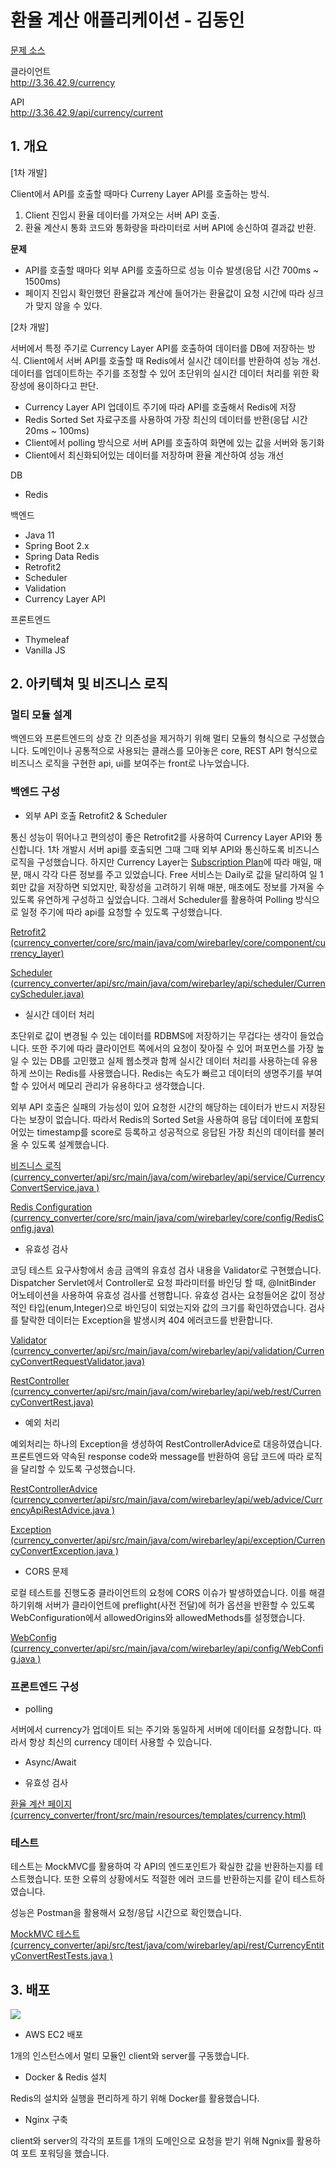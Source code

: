 # 환율 계산 애플리케이션 - 김동인

<a href="https://github.com/wirebarley/apply/blob/master/coding_test.md">문제 소스</a>

클라이언트<br/>
http://3.36.42.9/currency

API<br/>
http://3.36.42.9/api/currency/current

## 1. 개요

[1차 개발]

Client에서 API를 호출할 때마다 Curreny Layer API를 호출하는 방식.

1. Client 진입시 환율 데이터를 가져오는 서버 API 호출.
2. 환율 계산시 통화 코드와 통화량을 파라미터로 서버 API에 송신하여 결과값 반환. 

<strong>문제</strong>
* API를 호출할 때마다 외부 API를 호출하므로 성능 이슈 발생(응답 시간 700ms ~ 1500ms)
* 페이지 진입시 확인했던 환율값과 계산에 들어가는 환율값이 요청 시간에 따라 싱크가 맞지 않을 수 있다. 

[2차 개발]

서버에서 특정 주기로 Currency Layer API를 호출하여 데이터를 DB에 저장하는 방식. Client에서 서버 API를 호출할 때 Redis에서 실시간 데이터를 반환하여 성능 개선.
데이터를 업데이트하는 주기를 조정할 수 있어 초단위의 실시간 데이터 처리를 위한 확장성에 용이하다고 판단. 

* Currency Layer API 업데이트 주기에 따라 API를 호출해서 Redis에 저장
* Redis Sorted Set 자료구조를 사용하여 가장 최신의 데이터를 반환(응답 시간 20ms ~ 100ms)
* Client에서 polling 방식으로 서버 API를 호출하여 화면에 있는 값을 서버와 동기화
* Client에서 최신화되어있는 데이터를 저장하며 환율 계산하여 성능 개선


DB
* Redis

백엔드
* Java 11
* Spring Boot 2.x
* Spring Data Redis
* Retrofit2
* Scheduler
* Validation
* Currency Layer API

프론트엔드
* Thymeleaf
* Vanilla JS

## 2. 아키텍쳐 및 비즈니스 로직

### 멀티 모듈 설계

백엔드와 프론트엔드의 상호 간 의존성을 제거하기 위해 멀티 모듈의 형식으로 구성했습니다. 
도메인이나 공통적으로 사용되는 클래스를 모아놓은 core, REST API 형식으로 비즈니스 로직을 구현한 api, 
ui를 보여주는 front로 나누었습니다.


### 백엔드 구성

* 외부 API 호출 Retrofit2 & Scheduler

통신 성능이 뛰어나고 편의성이 좋은 Retrofit2를 사용하여 Currency Layer API와 통신합니다. 1차 개발시 서버 api를 호출되면 그때 그때
외부 API와 통신하도록 비즈니스 로직을 구성했습니다. 하지만 Currency Layer는 [Subscription Plan](https://currencylayer.com/product)에 따라 매일, 매분, 매시 각각 다른 정보를
주고 있었습니다. Free 서비스는 Daily로 값을 달리하여 일 1회만 값을 저장하면 되었지만, 확장성을 고려하기 위해 매분, 매초에도 정보를
가져올 수 있도록 유연하게 구성하고 싶었습니다. 그래서 Scheduler를 활용하여 Polling 방식으로 일정 주기에 따라 api를 요청할 수 있도록
구성했습니다.

[Retrofit2 (currency_converter/core/src/main/java/com/wirebarley/core/component/currency_layer)](https://github.com/eastperson/currency_converter/tree/master/core/src/main/java/com/wirebarley/core/component/currency_layer) <br/>

[Scheduler (currency_converter/api/src/main/java/com/wirebarley/api/scheduler/CurrencyScheduler.java)](https://github.com/eastperson/currency_converter/blob/master/api/src/main/java/com/wirebarley/api/scheduler/CurrencyScheduler.java) <br/>


* 실시간 데이터 처리
  
초단위로 값이 변경될 수 있는 데이터를 RDBMS에 저장하기는 무겁다는 생각이 들었습니다. 또한 주기에 따라 클라이언트 쪽에서의 요청이 잦아질
수 있어 퍼포먼스를 가장 높일 수 있는 DB를 고민했고 실제 웹소켓과 함께 실시간 데이터 처리를 사용하는데 유용하게 쓰이는 Redis를 사용했습니다.
Redis는 속도가 빠르고 데이터의 생명주기를 부여할 수 있어서 메모리 관리가 유용하다고 생각했습니다.

외부 API 호출은 실패의 가능성이 있어 요청한 시간의 해당하는 데이터가 반드시 저장된다는 보장이 없습니다. 
따라서 Redis의 Sorted Set을 사용하여 응답 데이터에 포함되어있는 timestamp를 score로 등록하고 
성공적으로 응답된 가장 최신의  데이터를 불러올 수 있도록 설계했습니다.

[비즈니스 로직 (currency_converter/api/src/main/java/com/wirebarley/api/service/CurrencyConvertService.java )](https://github.com/eastperson/currency_converter/blob/master/api/src/main/java/com/wirebarley/api/service/CurrencyConvertService.java) <br/>

[Redis Configuration (currency_converter/core/src/main/java/com/wirebarley/core/config/RedisConfig.java)](https://github.com/eastperson/currency_converter/blob/master/core/src/main/java/com/wirebarley/core/config/RedisConfig.java) <br/>

* 유효성 검사

코딩 테스트 요구사항에서 송금 금액의 유효성 검사 내용을 Validator로 구현했습니다. Dispatcher Servlet에서 Controller로
요청 파라미터를 바인딩 할 때, @InitBinder 어노테이션을 사용하여 유효성 검사를 선행합니다. 유효성 검사는 요청들어온 값이 정상적인
타입(enum,Integer)으로 바인딩이 되었는지와 값의 크기를 확인하였습니다. 검사를 탈락한 데이터는 Exception을 발생시켜 404 에러코드를 반환합니다. 

[Validator (currency_converter/api/src/main/java/com/wirebarley/api/validation/CurrencyConvertRequestValidator.java)](https://github.com/eastperson/currency_converter/blob/master/api/src/main/java/com/wirebarley/api/validation/CurrencyConvertRequestValidator.java) <br/>

[RestController (currency_converter/api/src/main/java/com/wirebarley/api/web/rest/CurrencyConvertRest.java)](https://github.com/eastperson/currency_converter/blob/master/api/src/main/java/com/wirebarley/api/web/rest/CurrencyConvertRest.java)<br/>


* 예외 처리

예외처리는 하나의 Exception을 생성하여 RestControllerAdvice로 대응하였습니다. 프론트엔드와 약속된 
response code와 message를 반환하여 응답 코드에 따라 로직을 달리할 수 있도록 구성했습니다.


[RestControllerAdvice (currency_converter/api/src/main/java/com/wirebarley/api/web/advice/CurrencyApiRestAdvice.java )](https://github.com/eastperson/currency_converter/blob/master/api/src/main/java/com/wirebarley/api/web/advice/CurrencyApiRestAdvice.java)<br/>

[Exception (currency_converter/api/src/main/java/com/wirebarley/api/exception/CurrencyConvertException.java )](https://github.com/eastperson/currency_converter/blob/master/api/src/main/java/com/wirebarley/api/exception/CurrencyConvertException.java)<br/>

* CORS 문제

로컬 테스트를 진행도중 클라이언트의 요청에 CORS 이슈가 발생하였습니다. 이를 해결하기위해 서버가 클라이언트에
preflight(사전 전달)에 허가 옵션을 반환할 수 있도록 WebConfiguration에서 allowedOrigins와 allowedMethods를 설정했습니다.  

[WebConfig (currency_converter/api/src/main/java/com/wirebarley/api/config/WebConfig.java )](https://github.com/eastperson/currency_converter/blob/master/api/src/main/java/com/wirebarley/api/config/WebConfig.java)<br/>

### 프론트엔드 구성


* polling

서버에서 currency가 업데이트 되는 주기와 동일하게 서버에 데이터를 요청합니다. 따라서 항상 최신의 currency 데이터 사용할 수 있습니다.

* Async/Await

* 유효성 검사


[환율 계산 페이지 (currency_converter/front/src/main/resources/templates/currency.html)](https://github.com/eastperson/currency_converter/blob/master/front/src/main/resources/templates/currency.html)<br/>
  
### 테스트

테스트는 MockMVC를 활용하여 각 API의 엔드포인트가 확실한 값을 반환하는지를 테스트했습니다.
또한 오류의 상황에서도 적절한 에러 코드를 반환하는지를 같이 테스트하였습니다.

성능은 Postman을 활용해서 요청/응답 시간으로 확인했습니다.

[MockMVC 테스트 (currency_converter/api/src/test/java/com/wirebarley/api/rest/CurrencyEntityConvertRestTests.java )](https://github.com/eastperson/currency_converter/blob/master/api/src/test/java/com/wirebarley/api/rest/CurrencyEntityConvertRestTests.java)<br/>

## 3. 배포

<img src="https://user-images.githubusercontent.com/66561524/135820086-beba0309-a38a-4c29-a22e-c1770c4a481d.png"/>

* AWS EC2 배포

1개의 인스턴스에서 멀티 모듈인 client와 server를 구동했습니다.

* Docker & Redis 설치

Redis의 설치와 실행을 편리하게 하기 위해 Docker를 활용했습니다.

* Nginx 구축

client와 server의 각각의 포트를 1개의 도메인으로 요청을 받기 위해 Ngnix를 활용하여 포트 포워딩을 했습니다.
